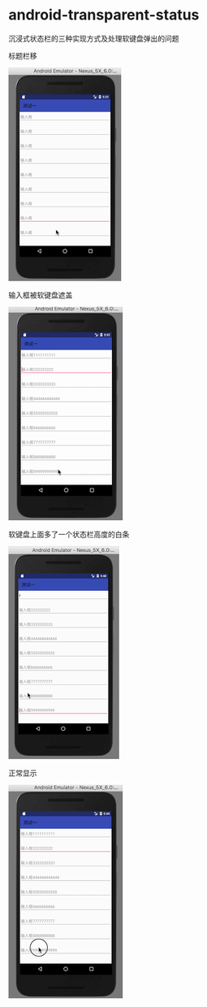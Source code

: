 # android-transparent-status


沉浸式状态栏的三种实现方式及处理软键盘弹出的问题

标题栏移

![](gif/标题栏上移.gif)

输入框被软键盘遮盖

![](gif/软键盘遮盖.gif)

软键盘上面多了一个状态栏高度的白条

![](gif/软键盘多出白条.gif)

正常显示

![](gif/正常.gif)
